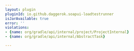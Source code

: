 ```yaml
---
layout: plugin
pluginId: io.github.daggerok.soapui-loadtestrunner
isJarAvailable: true
error: ''
violations:
- {name: org/gradle/api/internal/project/ProjectInternal}
- {name: org/gradle/api/internal/AbstractTask}

---
```


